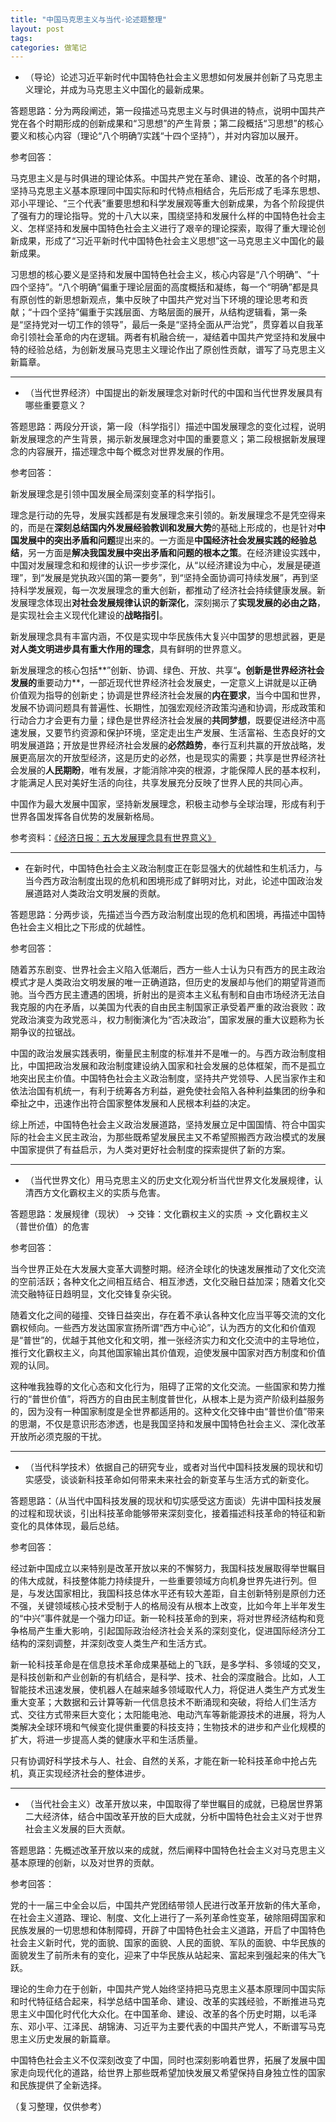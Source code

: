 ```yaml
---
title: "中国马克思主义与当代-论述题整理"
layout: post
tags:
categories: 做笔记
---
```


<!-- more -->

* （导论）论述习近平新时代中国特色社会主义思想如何发展并创新了马克思主义理论，并成为马克思主义中国化的最新成果。

答题思路：分为两段阐述，第一段描述马克思主义与时俱进的特点，说明中国共产党在各个时期形成的创新成果和“习思想”的产生背景；第二段概括“习思想”的核心要义和核心内容（理论“八个明确”/实践“十四个坚持”），并对内容加以展开。

参考回答：

马克思主义是与时俱进的理论体系。中国共产党在革命、建设、改革的各个时期，坚持马克思主义基本原理同中国实际和时代特点相结合，先后形成了毛泽东思想、邓小平理论、“三个代表”重要思想和科学发展观等重大创新成果，为各个阶段提供了强有力的理论指导。党的十八大以来，围绕坚持和发展什么样的中国特色社会主义、怎样坚持和发展中国特色社会主义进行了艰辛的理论探索，取得了重大理论创新成果，形成了“习近平新时代中国特色社会主义思想”这一马克思主义中国化的最新成果。

习思想的核心要义是坚持和发展中国特色社会主义，核心内容是“八个明确”、“十四个坚持”。“八个明确”偏重于理论层面的高度概括和凝练，每一个“明确”都是具有原创性的新思想新观点，集中反映了中国共产党对当下环境的理论思考和贡献；“十四个坚持”偏重于实践层面、方略层面的展开，从结构逻辑看，第一条是“坚持党对一切工作的领导”，最后一条是“坚持全面从严治党”，贯穿着以自我革命引领社会革命的内在逻辑。两者有机融合统一，凝结着中国共产党坚持和发展中特的经验总结，为创新发展马克思主义理论作出了原创性贡献，谱写了马克思主义新篇章。

---

* （当代世界经济）中国提出的新发展理念对新时代的中国和当代世界发展具有哪些重要意义？

答题思路：两段分开谈，第一段（科学指引）描述中国发展理念的变化过程，说明新发展理念的产生背景，揭示新发展理念对中国的重要意义；第二段根据新发展理念的内容展开，描述理念中每个概念对世界发展的作用。

参考回答：

新发展理念是引领中国发展全局深刻变革的科学指引。

理念是行动的先导，发展实践都是有发展理念来引领的。新发展理念不是凭空得来的，而是在**深刻总结国内外发展经验教训和发展大势**的基础上形成的，也是针对**中国发展中的突出矛盾和问题**提出来的。一方面是**中国经济社会发展实践的经验总结**，另一方面是**解决我国发展中突出矛盾和问题的根本之策**。在经济建设实践中，中国对发展理念和和规律的认识一步步深化，从“以经济建设为中心，发展是硬道理”，到“发展是党执政兴国的第一要务”，到“坚持全面协调可持续发展”，再到坚持科学发展观，每一次发展理念的重大创新，都推动了经济社会持续健康发展。新发展理念体现出**对社会发展规律认识的新深化**，深刻揭示了**实现发展的必由之路**，是实现社会主义现代化建设的**战略指引**。

新发展理念具有丰富内涵，不仅是实现中华民族伟大复兴中国梦的思想武器，更是**对人类文明进步具有重大作用的理念**，具有鲜明的世界意义。

新发展理念的核心包括**”创新、协调、绿色、开放、共享“**。创新是世界经济社会发展的**重要动力**，一部近现代世界经济社会发展史，一定意义上讲就是以正确价值观为指导的创新史；协调是世界经济社会发展的**内在要求**，当今中国和世界，发展不协调问题具有普遍性、长期性，加强宏观经济政策沟通和协调，形成政策和行动合力才会更有力量；绿色是世界经济社会发展的**共同梦想**，既要促进经济中高速发展，又要节约资源和保护环境，坚定走出生产发展、生活富裕、生态良好的文明发展道路；开放是世界经济社会发展的**必然趋势**，奉行互利共赢的开放战略，发展更高层次的开放型经济，这是历史的必然，也是现实的需要；共享是世界经济社会发展的**人民期盼**，唯有发展，才能消除冲突的根源，才能保障人民的基本权利，才能满足人民对美好生活的向往，共享发展充分反映了世界人民的共同心声。

中国作为最大发展中国家，坚持新发展理念，积极主动参与全球治理，形成有利于世界各国发挥各自优势的发展新格局。

参考资料：[《经济日报：五大发展理念具有世界意义》](http://theory.people.com.cn/n1/2016/0519/c49150-28362778.html)

---

* 在新时代，中国特色社会主义政治制度正在彰显强大的优越性和生机活力，与当今西方政治制度出现的危机和困境形成了鲜明对比，对此，论述中国政治发展道路对人类政治文明发展的贡献。

答题思路：分两步谈，先描述当今西方政治制度出现的危机和困境，再描述中国特色社会主义相比之下形成的优越性。

参考回答：

随着苏东剧变、世界社会主义陷入低潮后，西方一些人士认为只有西方的民主政治模式才是人类政治文明发展的唯一正确道路，但历史的发展却与他们的期望背道而驰。当今西方民主遭遇的困境，折射出的是资本主义私有制和自由市场经济无法自我克服的内在矛盾，以美国为代表的自由民主制国家正承受着严重的政治衰败：政党政治演变为政党恶斗，权力制衡演化为“否决政治”，国家发展的重大议题称为长期争议的拉锯战。

中国的政治发展实践表明，衡量民主制度的标准并不是唯一的。与西方政治制度相比，中国把政治发展和政治制度建设纳入国家和社会发展的总体框架，而不是孤立地突出民主价值。中国特色社会主义政治制度，坚持共产党领导、人民当家作主和依法治国有机统一，有利于统筹各方利益，避免使社会陷入各种利益集团的纷争和牵扯之中，迅速作出符合国家整体发展和人民根本利益的决定。

综上所述，中国特色社会主义政治发展道路，坚持发展立足中国国情、符合中国实际的社会主义民主政治，为那些既希望发展民主又不希望照搬西方政治模式的发展中国家提供了有益启示，为人类对更好社会制度的探索提供了新的方案。

---

* （当代世界文化）用马克思主义的历史文化观分析当代世界文化发展规律，认清西方文化霸权主义的实质与危害。

答题思路：发展规律（现状） -> 交锋：文化霸权主义的实质 -> 文化霸权主义（普世价值）的危害

参考回答：

当今世界正处在大发展大变革大调整时期。经济全球化的快速发展推动了文化交流的空前活跃；各种文化之间相互结合、相互渗透，文化交融日益加深；随着文化交流交融特征日趋明显，文化交锋复杂尖锐。

随着文化之间的碰撞、交锋日益突出，存在着不承认各种文化应当平等交流的文化霸权倾向。一些西方发达国家宣扬所谓“西方中心论”，认为西方的文化和价值观是“普世”的，优越于其他文化和文明，推一张经济实力和文化交流中的主导地位，推行文化霸权主义，向其他国家输出其价值观，迫使发展中国家对西方制度和价值观的认同。

这种唯我独尊的文化心态和文化行为，阻碍了正常的文化交流。一些国家和势力推行的“普世价值”，将西方的自由民主制度普世化，从根本上是为资产阶级利益服务的，因为没有一种国家制度是全世界都适用的。这种文化交锋中由“普世价值”带来的思潮，不仅是意识形态渗透，也是我国坚持和发展中国特色社会主义、深化改革开放所必须克服的干扰。

---

* （当代科学技术）依据自己的研究专业，或者对当代中国科技发展的现状和切实感受，谈谈新科技革命如何带来未来社会的新变革与生活方式的新变化。

答题思路：（从当代中国科技发展的现状和切实感受这方面谈）先讲中国科技发展的过程和现状谈，引出科技革命能够带来深刻变化，接着描述科技革命的特征和新变化的具体体现，最后总结。

参考回答：

经过新中国成立以来特别是改革开放以来的不懈努力，我国科技发展取得举世瞩目的伟大成就，科技整体能力持续提升，一些重要领域方向机身世界先进行列。但是，与发达国家相比，我国科技总体水平还有较大差距，自主创新特别是原创力还不强，关键领域核心技术受制于人的格局没有从根本上改变，比如今年上半年发生的“中兴”事件就是一个强力印证。新一轮科技革命的到来，将对世界经济结构和竞争格局产生重大影响，引起国际政治经济社会关系的深刻变化，促进国际经济分工结构的深刻调整，并深刻改变人类生产和生活方式。

新一轮科技革命是在信息技术革命成果基础上的飞跃，是多学科、多领域的交叉，是科技创新和产业创新的有机结合，是科学、技术、社会的深度融合。比如，人工智能技术迅速发展，使机器人在越来越多领域取代人力，将促进人类生产方式发生重大变革；大数据和云计算等新一代信息技术不断涌现和突破，将给人们生活方式、交往方式带来巨大变化；太阳能电池、电动汽车等新能源技术的进展，将为人类解决全球环境和气候变化提供重要的科技支持；生物技术的进步和产业化规模的扩大，将进一步提高人类的健康水平和生活质量。

只有协调好科学技术与人、社会、自然的关系，才能在新一轮科技革命中抢占先机，真正实现经济社会的整体进步。

---

* （当代社会主义）改革开放以来，中国取得了举世瞩目的成就，已稳居世界第二大经济体，结合中国改革开放的巨大成就，分析中国特色社会主义对于世界社会主义发展的巨大贡献。

答题思路：先概述改革开放以来的成就，然后阐释中国特色社会主义对马克思主义基本原理的创新，以及对世界的贡献。

参考回答：

党的十一届三中全会以后，中国共产党团结带领人民进行改革开放新的伟大革命，在社会主义道路、理论、制度、文化上进行了一系列革命性变革，破除阻碍国家和民族发展的一切思想和体制障碍，开辟了中国特色社会主义道路，开启了中国特色社会主义新时代，党的面貌、国家的面貌、人民的面貌、军队的面貌、中华民族的面貌发生了前所未有的变化，迎来了中华民族从站起来、富起来到强起来的伟大飞跃。

理论的生命力在于创新，中国共产党人始终坚持把马克思主义基本原理同中国实际和时代特征结合起来，科学总结中国革命、建设、改革的实践经验，不断推进马克思主义中国化时代化大众化。在中国革命、建设、改革的各个历史时期，以毛泽东、邓小平、江泽民、胡锦涛、习近平为主要代表的中国共产党人，不断谱写马克思主义历史发展的新篇章。

中国特色社会主义不仅深刻改变了中国，同时也深刻影响着世界，拓展了发展中国家走向现代化的道路，给世界上那些既希望加快发展又希望保持自身独立性的国家和民族提供了全新选择。



（复习整理，仅供参考）